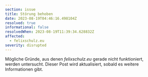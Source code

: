 ```yaml
---
section: issue
title: Störung behoben
date: 2023-08-19T04:46:16.498104Z
resolved: true
informational: false
resolvedWhen: 2023-08-19T11:39:34.628832Z
affected:
  - felixschulz.eu
severity: disrupted
---
```

Mögliche Gründe, aus denen *felixschulz.eu* gerade nicht funktioniert, werden untersucht. Dieser Post wird aktualisiert, sobald es weitere Informationen gibt.

        